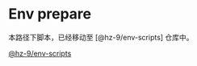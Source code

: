 # Env prepare

本路径下脚本，已经移动至 [@hz-9/env-scripts] 仓库中。

[@hz-9/env-scripts](https://github.com/hz-9/env-scripts)
